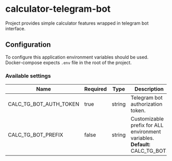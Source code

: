 # calculator-telegram-bot
Project provides simple calculator features wrapped in telegram bot interface.

## Configuration
To configure this application environment variables should be used. Docker-compose expects `.env` file in the root of the project.

### Available settings
|Name|Required|Type|Description|
|---|---|---|---|
|CALC_TG_BOT_AUTH_TOKEN|true|string|Telegram bot authorization token.|
|CALC_TG_BOT_PREFIX|false|string|Customizable prefix for ALL environment variables. **Default:** CALC_TG_BOT.|
